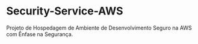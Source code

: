 # Security-Service-AWS
Projeto de Hospedagem de Ambiente de Desenvolvimento Seguro na AWS com Ênfase na Segurança.

